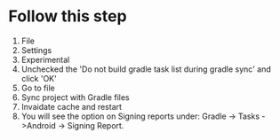 

# Follow this step

1. File
2. Settings
3. Experimental
4. Unchecked the 'Do not build gradle task list during gradle sync' and click 'OK'
5. Go to file
6. Sync project with Gradle files
7. Invaidate cache and restart
8. You will see the option on Signing reports under: Gradle -> Tasks ->Android -> Signing Report.
